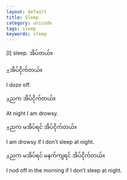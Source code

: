 ```yaml
---
layout: default
title: Sleep
category: unicode
tags: sleep
keywords: sleep
---
```


<p>[I] sleep. <span class='mm3'>အိပ်တယ်။</span></p>

<p class='hide-trigger'><a href="#">+</a><span class='mm3'>အိပ်ငိုက်တယ်။</span></p>
<p class='hide-this'>I doze off.</p>

<p class='hide-trigger'><a href="#">+</a><span class='mm3'>ညက အိပ်ငိုက်တယ်။</span></p>
<p class='hide-this'>At night I am drowsy.</p>

<p class='hide-trigger'><a href="#">+</a><span class='mm3'>ညက မအိပ်ရင် အိပ်ငိုက်တယ်။</span></p>
<p class='hide-this'>I am drowsy if I don’t sleep at night.</p>

<p class='hide-trigger'><a href="#">+</a><span class='mm3'>ညက မအိပ်ရင် မနက်ကျရင် အိပ်ငိုက်တယ်။</span></p>
<p class='hide-this'>I nod off in the morning if I don’t sleep at night.</p>

